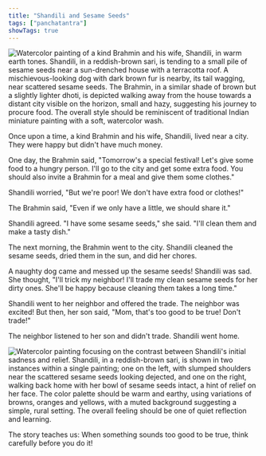 ```yaml
---
title: "Shandili and Sesame Seeds"
tags: ["panchatantra"]
showTags: true
---
```


![Watercolor painting of a kind Brahmin and his wife, Shandili, in warm earth tones. Shandili, in a reddish-brown sari, is tending to a small pile of sesame seeds near a sun-drenched house with a terracotta roof. A mischievous-looking dog with dark brown fur is nearby, its tail wagging, near scattered sesame seeds.  The Brahmin, in a similar shade of brown but a slightly lighter dhoti, is depicted walking away from the house towards a distant city visible on the horizon, small and hazy, suggesting his journey to procure food. The overall style should be reminiscent of traditional Indian miniature painting with a soft, watercolor wash.](/images/image_panchatantra-shandili-and-sesame-seeds0.png)




Once upon a time, a kind Brahmin and his wife, Shandili, lived near a city. They were happy but didn't have much money.

One day, the Brahmin said, "Tomorrow's a special festival!  Let's give some food to a hungry person. I'll go to the city and get some extra food. You should also invite a Brahmin for a meal and give them some clothes."

Shandili worried, "But we're poor! We don't have extra food or clothes!" 

The Brahmin said, "Even if we only have a little, we should share it." 

Shandili agreed. "I have some sesame seeds," she said. "I'll clean them and make a tasty dish."

The next morning, the Brahmin went to the city. Shandili cleaned the sesame seeds, dried them in the sun, and did her chores.

A naughty dog came and messed up the sesame seeds!  Shandili was sad.  She thought, "I'll trick my neighbor! I'll trade my clean sesame seeds for her dirty ones. She'll be happy because cleaning them takes a long time."

Shandili went to her neighbor and offered the trade.  The neighbor was excited! But then, her son said, "Mom, that's too good to be true! Don't trade!" 

The neighbor listened to her son and didn't trade. Shandili went home.

![Watercolor painting focusing on the contrast between Shandili's initial sadness and relief. Shandili, in a reddish-brown sari, is shown in two instances within a single painting; one on the left, with slumped shoulders near the scattered sesame seeds looking dejected, and one on the right, walking back home with her bowl of sesame seeds intact, a hint of relief on her face. The color palette should be warm and earthy, using variations of browns, oranges and yellows, with a muted background suggesting a simple, rural setting. The overall feeling should be one of quiet reflection and learning.](/images/image_panchatantra-shandili-and-sesame-seeds2.png)

The story teaches us: When something sounds too good to be true, think carefully before you do it!
